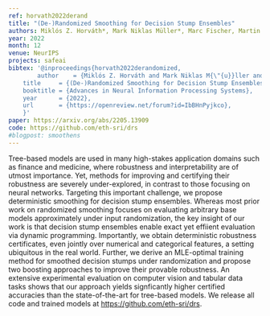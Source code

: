 ```yaml
---
ref: horvath2022derand
title: "(De-)Randomized Smoothing for Decision Stump Ensembles"
authors: Miklós Z. Horváth*, Mark Niklas Müller*, Marc Fischer, Martin Vechev
year: 2022
month: 12
venue: NeurIPS
projects: safeai
bibtex: '@inproceedings{horvath2022derandomized,
      	author    = {Miklós Z. Horváth and Mark Niklas M{\"{u}}ller and Marc Fischer and Martin Vechev},
	title     = {(De-)Randomized Smoothing for Decision Stump Ensembles},
	booktitle = {Advances in Neural Information Processing Systems},
	year      = {2022},
	url       = {https://openreview.net/forum?id=IbBHnPyjkco},
	}'
paper: https://arxiv.org/abs/2205.13909
code: https://github.com/eth-sri/drs
#blogpost: smoothens
---
```


Tree-based models are used in many high-stakes application domains such as finance and medicine, where robustness and interpretability are of utmost importance. Yet, methods for improving and certifying their robustness are severely under-explored, in contrast to those focusing on neural networks. Targeting this important challenge, we propose deterministic smoothing for decision stump ensembles. Whereas most prior work on randomized smoothing focuses on evaluating arbitrary base models approximately under input randomization, the key insight of our work is that decision stump ensembles enable exact yet effiient evaluation via dynamic programming. Importantly, we obtain deterministic robustness certificates, even jointly over numerical and categorical features, a setting ubiquitous in the real world. Further, we derive an MLE-optimal training method for smoothed decision stumps under randomization and propose two boosting approaches to improve their provable robustness. An extensive experimental evaluation on computer vision and tabular data tasks shows that our approach yields signficantly higher certified accuracies than the state-of-the-art for tree-based models. We release all code and trained models at https://github.com/eth-sri/drs.
